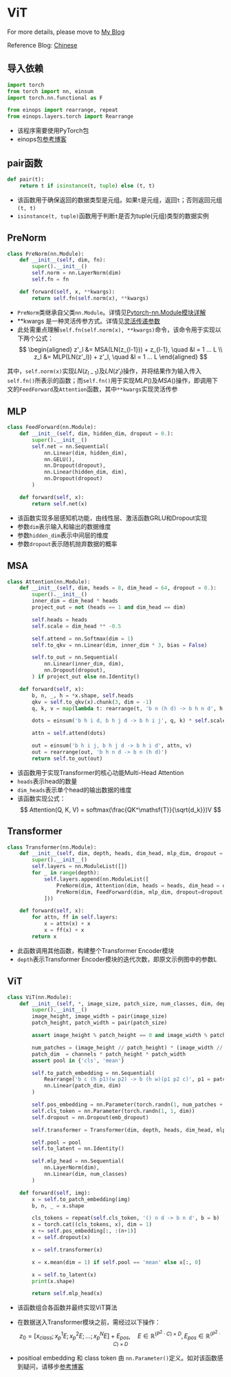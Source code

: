 # ViT

For more details, please move to [My Blog](https://hong-king.github.io/2023/07/01/Vision%20Transformer%20(ViT)%20Algorithm/)

Reference Blog: [Chinese](https://blog.csdn.net/weixin_44966641/article/details/118733341?spm=1001.2014.3001.5501)

## 导入依赖

```python
import torch
from torch import nn, einsum
import torch.nn.functional as F

from einops import rearrange, repeat
from einops.layers.torch import Rearrange
```
* 该程序需要使用PyTorch包
* einops包[参考博客](https://blog.csdn.net/weixin_44966641/article/details/118683248?spm=1001.2014.3001.5501)

## pair函数

```python
def pair(t):
    return t if isinstance(t, tuple) else (t, t)
```
* 该函数用于确保返回的数据类型是元组。如果`t`是元组，返回`t`；否则返回元组`(t, t)`
* `isinstance(t, tuple)`函数用于判断`t`是否为tuple(元组)类型的数据实例

## PreNorm

```python
class PreNorm(nn.Module):
    def __init__(self, dim, fn):
        super().__init__()
        self.norm = nn.LayerNorm(dim)
        self.fn = fn

    def forward(self, x, **kwargs):
        return self.fn(self.norm(x), **kwargs)
```
* `PreNorm`类继承自父类`nn.Module`。详情见[Pytorch-nn.Module模块详解](https://blog.csdn.net/weixin_42018112/article/details/90084419)
* **kwargs 是一种灵活传参方式。详情见[灵活传递参数](https://blog.csdn.net/xylin1012/article/details/81236122)
* 此处需重点理解`self.fn(self.norm(x), **kwargs)`命令，该命令用于实现以下两个公式：
$$
\begin{aligned}
z'_l &= MSA(LN(z_{l-1})) + z_{l-1}, \quad &l = 1 ... L
\\
z_l &= MLP(LN(z'_l)) + z'_l, \quad &l = 1 ... L
\end{aligned}
$$

其中，`self.norm(x)`实现$LN(z_{l-1})$及$LN(z'_l)$操作，并将结果作为输入传入`self.fn()`所表示的函数；而`self.fn()`用于实现$MLP()$及$MSA()$操作，即调用下文的`FeedForward`及`Attention`函数，其中`**kwargs`实现灵活传参

## MLP

```python
class FeedForward(nn.Module):
    def __init__(self, dim, hidden_dim, dropout = 0.):
        super().__init__()
        self.net = nn.Sequential(
            nn.Linear(dim, hidden_dim),
            nn.GELU(),
            nn.Dropout(dropout),
            nn.Linear(hidden_dim, dim),
            nn.Dropout(dropout)
        )

    def forward(self, x):
        return self.net(x)
```

* 该函数实现多层感知机功能，由线性层、激活函数GRLU和Dropout实现
* 参数`dim`表示输入和输出的数据维度
* 参数`hidden_dim`表示中间层的维度
* 参数`dropout`表示随机抛弃数据的概率

## MSA

```python
class Attention(nn.Module):
    def __init__(self, dim, heads = 8, dim_head = 64, dropout = 0.):
        super().__init__()
        inner_dim = dim_head * heads
        project_out = not (heads == 1 and dim_head == dim)

        self.heads = heads
        self.scale = dim_head ** -0.5

        self.attend = nn.Softmax(dim = 1)
        self.to_qkv = nn.Linear(dim, inner_dim * 3, bias = False)

        self.to_out = nn.Sequential(
            nn.Linear(inner_dim, dim),
            nn.Dropout(dropout),
        ) if project_out else nn.Identity()

    def forward(self, x):
        b, n, _, h = *x.shape, self.heads
        qkv = self.to_qkv(x).chunk(3, dim = -1)
        q, k, v = map(lambda t: rearrange(t, 'b n (h d) -> b h n d', h = h), qkv)

        dots = einsum('b h i d, b h j d -> b h i j', q, k) * self.scale

        attn = self.attend(dots)

        out = einsum('b h i j, b h j d -> b h i d', attn, v)
        out = rearrange(out, 'b h n d -> b n (h d)')
        return self.to_out(out)
```

* 该函数用于实现Transformer的核心功能Multi-Head Attention
* `heads`表示head的数量
* `dim_heads`表示单个head的输出数据的维度
* 该函数实现公式：
$$
Attention(Q, K, V) = softmax(\frac{QK^\mathsf{T}}{\sqrt{d_k}})V
$$

## Transformer

```python
class Transformer(nn.Module):
    def __init__(self, dim, depth, heads, dim_head, mlp_dim, dropout = 0.):
        super().__init__()
        self.layers = nn.ModuleList([])
        for _ in range(depth):
            self.layers.append(nn.ModuleList([
                PreNorm(dim, Attention(dim, heads = heads, dim_head = dim_head, dropout = dropout)),
                PreNorm(dim, FeedForward(dim, mlp_dim, dropout=dropout))
            ]))

    def forward(self, x):
        for attn, ff in self.layers:
            x = attn(x) + x
            x = ff(x) + x
        return x
```

* 此函数调用其他函数，构建整个Transformer Encoder模块
* `depth`表示Transformer Encoder模块的迭代次数，即原文示例图中的参数L

## ViT

```python
class ViT(nn.Module):
    def __init__(self, *, image_size, patch_size, num_classes, dim, depth, heads, mlp_dim, pool = 'cls', channels = 3, dim_head = 64, dropout = 0., emb_dropout = 0.):
        super().__init__()
        image_height, image_width = pair(image_size)
        patch_height, patch_width = pair(patch_size)

        assert image_height % patch_height == 0 and image_width % patch_width == 0

        num_patches = (image_height // patch_height) * (image_width // patch_width)
        patch_dim  = channels * patch_height * patch_width
        assert pool in {'cls', 'mean'}

        self.to_patch_embedding = nn.Sequential(
            Rearrange('b c (h p1)(w p2) -> b (h w)(p1 p2 c)', p1 = patch_height, p2 = patch_width),
            nn.Linear(patch_dim, dim)
        )

        self.pos_embedding = nn.Parameter(torch.randn(1, num_patches + 1, dim))
        self.cls_token = nn.Parameter(torch.randn(1, 1, dim))
        self.dropout = nn.Dropout(emb_dropout)

        self.transformer = Transformer(dim, depth, heads, dim_head, mlp_dim, dropout)

        self.pool = pool
        self.to_latent = nn.Identity()

        self.mlp_head = nn.Sequential(
            nn.LayerNorm(dim),
            nn.Linear(dim, num_classes)
        )

    def forward(self, img):
        x = self.to_patch_embedding(img)
        b, n, _ = x.shape

        cls_tokens = repeat(self.cls_token, '() n d -> b n d', b = b)
        x = torch.cat((cls_tokens, x), dim = 1)
        x += self.pos_embedding[:, :(n+1)]
        x = self.dropout(x)

        x = self.transformer(x)

        x = x.mean(dim = 1) if self.pool == 'mean' else x[:, 0]

        x = self.to_latent(x)
        print(x.shape)

        return self.mlp_head(x)
```

* 该函数组合各函数并最终实现ViT算法
* 在数据送入Transformer模块之前，需经过以下操作：
$$
z_0 = [x_{class}; x_p^1E; x_p^2E; ...; x_p^NE] + E_{pos}, \quad E \in \mathbb{R}^{(P^2 \cdot C) \times D}, E_{pos} \in \mathbb{R}^{(P^2 \cdot C) \times D}
$$

* positioal embedding 和 class token 由 `nn.Parameter()`定义。如对该函数感到疑问，请移步[参考博客](https://blog.csdn.net/weixin_44966641/article/details/118730730?spm=1001.2014.3001.5501)
